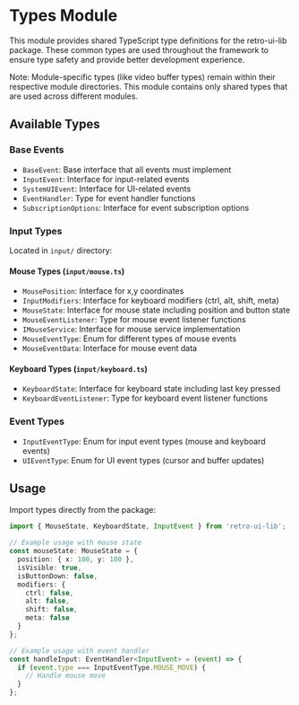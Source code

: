 # Types Module

This module provides shared TypeScript type definitions for the retro-ui-lib package. These common types are used throughout the framework to ensure type safety and provide better development experience.

Note: Module-specific types (like video buffer types) remain within their respective module directories. This module contains only shared types that are used across different modules.

## Available Types

### Base Events
- `BaseEvent`: Base interface that all events must implement
- `InputEvent`: Interface for input-related events
- `SystemUIEvent`: Interface for UI-related events
- `EventHandler`: Type for event handler functions
- `SubscriptionOptions`: Interface for event subscription options

### Input Types
Located in `input/` directory:

#### Mouse Types (`input/mouse.ts`)
- `MousePosition`: Interface for x,y coordinates
- `InputModifiers`: Interface for keyboard modifiers (ctrl, alt, shift, meta)
- `MouseState`: Interface for mouse state including position and button state
- `MouseEventListener`: Type for mouse event listener functions
- `IMouseService`: Interface for mouse service implementation
- `MouseEventType`: Enum for different types of mouse events
- `MouseEventData`: Interface for mouse event data

#### Keyboard Types (`input/keyboard.ts`)
- `KeyboardState`: Interface for keyboard state including last key pressed
- `KeyboardEventListener`: Type for keyboard event listener functions

### Event Types
- `InputEventType`: Enum for input event types (mouse and keyboard events)
- `UIEventType`: Enum for UI event types (cursor and buffer updates)

## Usage

Import types directly from the package:

```typescript
import { MouseState, KeyboardState, InputEvent } from 'retro-ui-lib';

// Example usage with mouse state
const mouseState: MouseState = {
  position: { x: 100, y: 100 },
  isVisible: true,
  isButtonDown: false,
  modifiers: {
    ctrl: false,
    alt: false,
    shift: false,
    meta: false
  }
};

// Example usage with event handler
const handleInput: EventHandler<InputEvent> = (event) => {
  if (event.type === InputEventType.MOUSE_MOVE) {
    // Handle mouse move
  }
};
